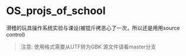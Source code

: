 # OS_projs_of_school
滑稽的玩具操作系统实验与课设(被锟斤拷恶心了一次，所以还是用用source control)
> 注意: 使用格式需要从UTF转为GBK
源文件请看master分支
